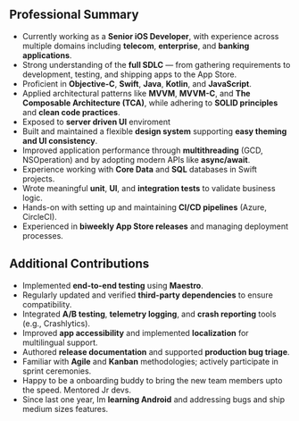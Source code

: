 ## Professional Summary

- Currently working as a **Senior iOS Developer**, with experience across multiple domains including **telecom**, **enterprise**, and **banking applications**.  
- Strong understanding of the **full SDLC** — from gathering requirements to development, testing, and shipping apps to the App Store.  
- Proficient in **Objective-C**, **Swift**, **Java**, **Kotlin**, and **JavaScript**.  
- Applied architectural patterns like **MVVM**, **MVVM-C**, and **The Composable Architecture (TCA)**, while adhering to **SOLID principles** and **clean code practices**.  
- Exposed to **server driven UI** enviroment
- Built and maintained a flexible **design system** supporting **easy theming and UI consistency**.  
- Improved application performance through **multithreading** (GCD, NSOperation) and by adopting modern APIs like **async/await**.  
- Experience working with **Core Data** and **SQL** databases in Swift projects.  
- Wrote meaningful **unit**, **UI**, and **integration tests** to validate business logic.  
- Hands-on with setting up and maintaining **CI/CD pipelines** (Azure, CircleCI).  
- Experienced in **biweekly App Store releases** and managing deployment processes.

## Additional Contributions

- Implemented **end-to-end testing** using **Maestro**.  
- Regularly updated and verified **third-party dependencies** to ensure compatibility.  
- Integrated **A/B testing**, **telemetry logging**, and **crash reporting** tools (e.g., Crashlytics).  
- Improved **app accessibility** and implemented **localization** for multilingual support.  
- Authored **release documentation** and supported **production bug triage**.  
- Familiar with **Agile** and **Kanban** methodologies; actively participate in sprint ceremonies.
- Happy to be a onboarding buddy to bring the new team members upto the speed. Mentored Jr devs.
- Since last one year, Im **learning Android** and addressing bugs and ship medium sizes features.
